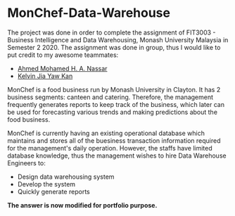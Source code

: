# MonChef-Data-Warehouse

The project was done in order to complete the assignment of FIT3003 - Business Intelligence and Data Warehousing, Monash University Malaysia in Semester 2 2020. The assignment was done in group, thus I would like to put credit to my awesome teammates:
- <a href = "https://www.linkedin.com/in/nassar1997/" target="_blank">Ahmed Mohamed H. A. Nassar</a>
- <a href = "https://www.linkedin.com/in/kelvin-jia-yaw-kan-6485a21b3/" target="_blank">Kelvin Jia Yaw Kan</a>

MonChef is a food business run by Monash University in Clayton. It has 2 business segments: canteen and catering. Therefore, the management frequently generates reports to keep track of the business, which later can be used for forecasting various trends and making predictions about the food business.

MonChef is currently having an existing operational database which maintains and stores all of the buesiness transaction information required for the management's daily operation. However, the staffs have limited database knowledge, thus the management wishes to hire Data Warehouse Engineers to:
- Design data warehousing system
- Develop the system
- Quickly generate reports

<strong>The answer is now modified for portfolio purpose.</strong>
